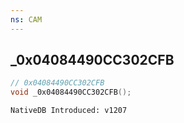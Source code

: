 ```yaml
---
ns: CAM
---
```

## _0x04084490CC302CFB

```c
// 0x04084490CC302CFB
void _0x04084490CC302CFB();
```

```
NativeDB Introduced: v1207
```

